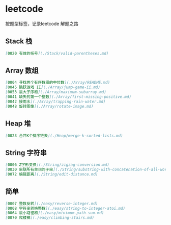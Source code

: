 # leetcode
按题型标签，记录leetcode 解题之路

## Stack 栈
```markdown
[0020 有效的括号](./Stack/valid-parentheses.md)
```
## Array 数组
```markdown
[0004 寻找两个有序数组的中位数](./Array/README.md)
[0045 跳跃游戏 II](./Array/jump-game-ii.md)
[0053 最大子序和](./Array/maximum-subarray.md)
[0041 缺失的第一个整数](./Array/first-missing-positive.md)
[0042 接雨水](./Array/trapping-rain-water.md)
[0048 旋转图像](./Array/rotate-image.md)
```

## Heap 堆

```markdown
[0023 合并K个排序链表](./Heap/merge-k-sorted-lists.md)
```

## String 字符串

```markdown
[0006 Z字形变换](./String/zigzag-conversion.md)
[0030 串联所有单词的子串](./String/substring-with-concatenation-of-all-words.md)
[0072 编辑距离](./String/edit-distance.md)
```

## 简单

```markdown
[0007 整数反转](./easy/reverse-integer.md)
[0008 字符串转换整数](./easy/string-to-integer-atoi.md)
[0064 最小路径和](./easy/minimum-path-sum.md)
[0070 爬楼梯](./easy/climbing-stairs.md)
```

